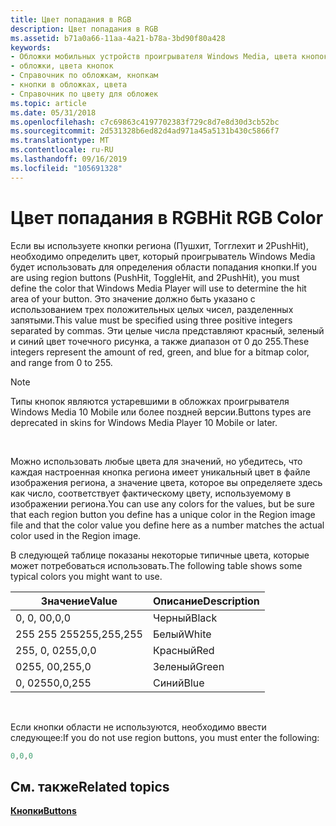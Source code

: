 ```yaml
---
title: Цвет попадания в RGB
description: Цвет попадания в RGB
ms.assetid: b71a0a66-11aa-4a21-b78a-3bd90f80a428
keywords:
- Обложки мобильных устройств проигрывателя Windows Media, цвета кнопок
- обложки, цвета кнопок
- Справочник по обложкам, кнопкам
- кнопки в обложках, цвета
- Справочник по цвету для обложек
ms.topic: article
ms.date: 05/31/2018
ms.openlocfilehash: c7c69863c4197702383f729c8d7e8d30d3cb52bc
ms.sourcegitcommit: 2d531328b6ed82d4ad971a45a5131b430c5866f7
ms.translationtype: MT
ms.contentlocale: ru-RU
ms.lasthandoff: 09/16/2019
ms.locfileid: "105691328"
---
```

# <a name="hit-rgb-color"></a><span data-ttu-id="0cb3c-108">Цвет попадания в RGB</span><span class="sxs-lookup"><span data-stu-id="0cb3c-108">Hit RGB Color</span></span>

<span data-ttu-id="0cb3c-109">Если вы используете кнопки региона (Пушхит, Тогглехит и 2PushHit), необходимо определить цвет, который проигрыватель Windows Media будет использовать для определения области попадания кнопки.</span><span class="sxs-lookup"><span data-stu-id="0cb3c-109">If you are using region buttons (PushHit, ToggleHit, and 2PushHit), you must define the color that Windows Media Player will use to determine the hit area of your button.</span></span> <span data-ttu-id="0cb3c-110">Это значение должно быть указано с использованием трех положительных целых чисел, разделенных запятыми.</span><span class="sxs-lookup"><span data-stu-id="0cb3c-110">This value must be specified using three positive integers separated by commas.</span></span> <span data-ttu-id="0cb3c-111">Эти целые числа представляют красный, зеленый и синий цвет точечного рисунка, а также диапазон от 0 до 255.</span><span class="sxs-lookup"><span data-stu-id="0cb3c-111">These integers represent the amount of red, green, and blue for a bitmap color, and range from 0 to 255.</span></span>

> [!Note]  
> <span data-ttu-id="0cb3c-112">Типы кнопок являются устаревшими в обложках проигрывателя Windows Media 10 Mobile или более поздней версии.</span><span class="sxs-lookup"><span data-stu-id="0cb3c-112">Buttons types are deprecated in skins for Windows Media Player 10 Mobile or later.</span></span>

 

<span data-ttu-id="0cb3c-113">Можно использовать любые цвета для значений, но убедитесь, что каждая настроенная кнопка региона имеет уникальный цвет в файле изображения региона, а значение цвета, которое вы определяете здесь как число, соответствует фактическому цвету, используемому в изображении региона.</span><span class="sxs-lookup"><span data-stu-id="0cb3c-113">You can use any colors for the values, but be sure that each region button you define has a unique color in the Region image file and that the color value you define here as a number matches the actual color used in the Region image.</span></span>

<span data-ttu-id="0cb3c-114">В следующей таблице показаны некоторые типичные цвета, которые может потребоваться использовать.</span><span class="sxs-lookup"><span data-stu-id="0cb3c-114">The following table shows some typical colors you might want to use.</span></span>



| <span data-ttu-id="0cb3c-115">Значение</span><span class="sxs-lookup"><span data-stu-id="0cb3c-115">Value</span></span>       | <span data-ttu-id="0cb3c-116">Описание</span><span class="sxs-lookup"><span data-stu-id="0cb3c-116">Description</span></span> |
|-------------|-------------|
| <span data-ttu-id="0cb3c-117">0, 0, 0</span><span class="sxs-lookup"><span data-stu-id="0cb3c-117">0,0,0</span></span>       | <span data-ttu-id="0cb3c-118">Черный</span><span class="sxs-lookup"><span data-stu-id="0cb3c-118">Black</span></span>       |
| <span data-ttu-id="0cb3c-119">255 255 255</span><span class="sxs-lookup"><span data-stu-id="0cb3c-119">255,255,255</span></span> | <span data-ttu-id="0cb3c-120">Белый</span><span class="sxs-lookup"><span data-stu-id="0cb3c-120">White</span></span>       |
| <span data-ttu-id="0cb3c-121">255, 0, 0</span><span class="sxs-lookup"><span data-stu-id="0cb3c-121">255,0,0</span></span>     | <span data-ttu-id="0cb3c-122">Красный</span><span class="sxs-lookup"><span data-stu-id="0cb3c-122">Red</span></span>         |
| <span data-ttu-id="0cb3c-123">0255, 0</span><span class="sxs-lookup"><span data-stu-id="0cb3c-123">0,255,0</span></span>     | <span data-ttu-id="0cb3c-124">Зеленый</span><span class="sxs-lookup"><span data-stu-id="0cb3c-124">Green</span></span>       |
| <span data-ttu-id="0cb3c-125">0, 0255</span><span class="sxs-lookup"><span data-stu-id="0cb3c-125">0,0,255</span></span>     | <span data-ttu-id="0cb3c-126">Синий</span><span class="sxs-lookup"><span data-stu-id="0cb3c-126">Blue</span></span>        |



 

<span data-ttu-id="0cb3c-127">Если кнопки области не используются, необходимо ввести следующее:</span><span class="sxs-lookup"><span data-stu-id="0cb3c-127">If you do not use region buttons, you must enter the following:</span></span>


```C++
0,0,0

```



## <a name="related-topics"></a><span data-ttu-id="0cb3c-128">См. также</span><span class="sxs-lookup"><span data-stu-id="0cb3c-128">Related topics</span></span>

<dl> <dt>

[<span data-ttu-id="0cb3c-129">**Кнопки**</span><span class="sxs-lookup"><span data-stu-id="0cb3c-129">**Buttons**</span></span>](buttons.md)
</dt> </dl>

 

 




